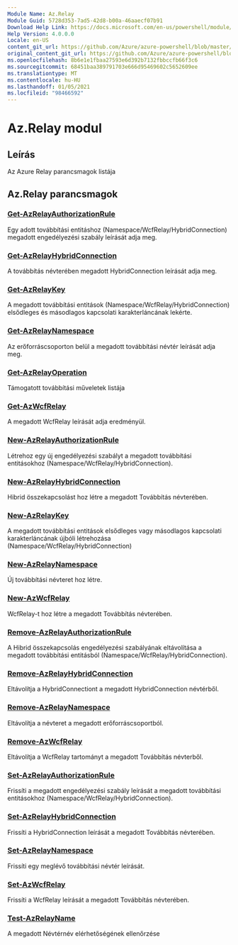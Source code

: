 ```yaml
---
Module Name: Az.Relay
Module Guid: 5728d353-7ad5-42d8-b00a-46aaecf07b91
Download Help Link: https://docs.microsoft.com/en-us/powershell/module/az.relay
Help Version: 4.0.0.0
Locale: en-US
content_git_url: https://github.com/Azure/azure-powershell/blob/master/src/Relay/Relay/help/Az.Relay.md
original_content_git_url: https://github.com/Azure/azure-powershell/blob/master/src/Relay/Relay/help/Az.Relay.md
ms.openlocfilehash: 8b6e1e1fbaa27593e6d392b7132fbbccfb66f3c6
ms.sourcegitcommit: 68451baa389791703e666d95469602c5652609ee
ms.translationtype: MT
ms.contentlocale: hu-HU
ms.lasthandoff: 01/05/2021
ms.locfileid: "98466592"
---
```

# Az.Relay modul
## Leírás
Az Azure Relay parancsmagok listája

## Az.Relay parancsmagok
### [Get-AzRelayAuthorizationRule](Get-AzRelayAuthorizationRule.md)
Egy adott továbbítási entitáshoz (Namespace/WcfRelay/HybridConnection) megadott engedélyezési szabály leírását adja meg.

### [Get-AzRelayHybridConnection](Get-AzRelayHybridConnection.md)
A továbbítás névterében megadott HybridConnection leírását adja meg.

### [Get-AzRelayKey](Get-AzRelayKey.md)
A megadott továbbítási entitások (Namespace/WcfRelay/HybridConnection) elsődleges és másodlagos kapcsolati karakterláncának lekérte.

### [Get-AzRelayNamespace](Get-AzRelayNamespace.md)
Az erőforráscsoporton belül a megadott továbbítási névtér leírását adja meg.

### [Get-AzRelayOperation](Get-AzRelayOperation.md)
Támogatott továbbítási műveletek listája

### [Get-AzWcfRelay](Get-AzWcfRelay.md)
A megadott WcfRelay leírását adja eredményül.

### [New-AzRelayAuthorizationRule](New-AzRelayAuthorizationRule.md)
Létrehoz egy új engedélyezési szabályt a megadott továbbítási entitásokhoz (Namespace/WcfRelay/HybridConnection).

### [New-AzRelayHybridConnection](New-AzRelayHybridConnection.md)
Hibrid összekapcsolást hoz létre a megadott Továbbítás névterében.

### [New-AzRelayKey](New-AzRelayKey.md)
A megadott továbbítási entitások elsődleges vagy másodlagos kapcsolati karakterláncának újbóli létrehozása (Namespace/WcfRelay/HybridConnection)

### [New-AzRelayNamespace](New-AzRelayNamespace.md)
Új továbbítási névteret hoz létre.

### [New-AzWcfRelay](New-AzWcfRelay.md)
WcfRelay-t hoz létre a megadott Továbbítás névterében.

### [Remove-AzRelayAuthorizationRule](Remove-AzRelayAuthorizationRule.md)
A Hibrid összekapcsolás engedélyezési szabályának eltávolítása a megadott továbbítási entitásból (Namespace/WcfRelay/HybridConnection).

### [Remove-AzRelayHybridConnection](Remove-AzRelayHybridConnection.md)
Eltávolítja a HybridConnectiont a megadott HybridConnection névtérből.

### [Remove-AzRelayNamespace](Remove-AzRelayNamespace.md)
Eltávolítja a névteret a megadott erőforráscsoportból. 

### [Remove-AzWcfRelay](Remove-AzWcfRelay.md)
Eltávolítja a WcfRelay tartományt a megadott Továbbítás névterből.

### [Set-AzRelayAuthorizationRule](Set-AzRelayAuthorizationRule.md)
Frissíti a megadott engedélyezési szabály leírását a megadott továbbítási entitásokhoz (Namespace/WcfRelay/HybridConnection).

### [Set-AzRelayHybridConnection](Set-AzRelayHybridConnection.md)
Frissíti a HybridConnection leírását a megadott Továbbítás névterében.

### [Set-AzRelayNamespace](Set-AzRelayNamespace.md)
Frissíti egy meglévő továbbítási névtér leírását.

### [Set-AzWcfRelay](Set-AzWcfRelay.md)
Frissíti a WcfRelay leírását a megadott Továbbítás névterében.

### [Test-AzRelayName](Test-AzRelayName.md)
A megadott Névtérnév elérhetőségének ellenőrzése

